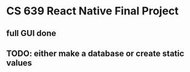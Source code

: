 # CS 639 React Native Final Project 

## full GUI done
## TODO: either make a database or create static values